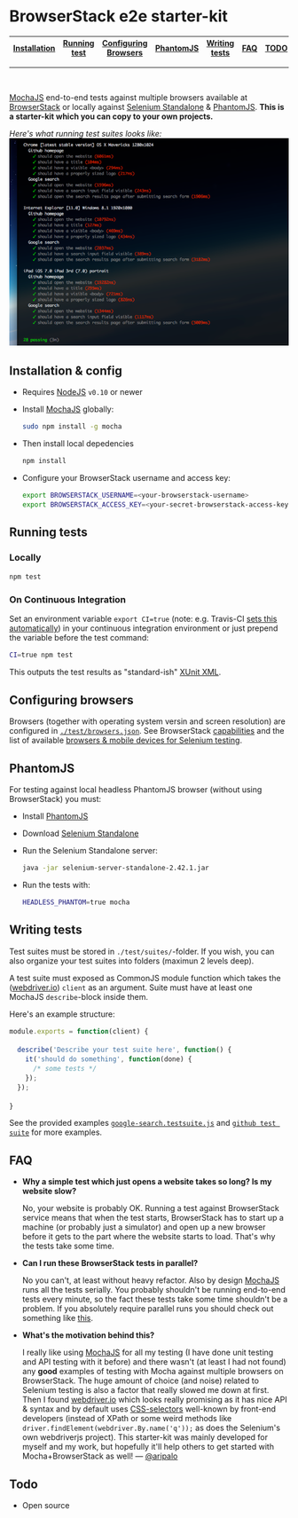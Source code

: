 BrowserStack e2e starter-kit
============================

|[**Installation**](#installation--config)|[**Running test**](#running-tests)| [**Configuring Browsers**](#configuring-browsers) | [**PhantomJS**](#phantomjs) |  [**Writing tests**](#writing-tests)  | [**FAQ**](#faq)  |  [**TODO**](#todo)  |
|:-------------:|:-------------:|:-------------:|:-------------:|:-------------:|:-------------:|:-------------:|



***

<br/>


[MochaJS](http://visionmedia.github.io/mocha) end-to-end tests against multiple browsers available at [BrowserStack](http://browserstack.com) or locally against [Selenium Standalone](http://selenium-release.storage.googleapis.com/index.html) & [PhantomJS](http://phantomjs.org/download.html). **This is a starter-kit which you can copy to your own projects.**

*Here's what running test suites looks like:*
![Example output](/example-output.png "Example output")





Installation & config
---------------------

- Requires [NodeJS](http://nodejs.org/) `v0.10` or newer

- Install [MochaJS](http://visionmedia.github.io/mocha) globally:

  ```sh
  sudo npm install -g mocha
  ```

- Then install local depedencies

  ```sh
  npm install
  ```

- Configure your BrowserStack username and access key:

  ```bash
  export BROWSERSTACK_USERNAME=<your-browserstack-username>
  export BROWSERSTACK_ACCESS_KEY=<your-secret-browserstack-access-key>
  ```



Running tests
-------------

### Locally
```sh
npm test
```

### On Continuous Integration

Set an environment variable `export CI=true` (note: e.g. Travis-CI [sets this automatically](http://docs.travis-ci.com/user/ci-environment/#Environment-variables)) in your continuous integration environment or just prepend the variable before the test command:

```sh
CI=true npm test
```
This outputs the test results as "standard-ish" [XUnit XML](http://en.wikipedia.org/wiki/XUnit).



Configuring browsers
--------------------

Browsers (together with operating system versin and screen resolution) are configured in [`./test/browsers.json`](test/browsers.json). See BrowserStack [capabilities](https://www.browserstack.com/automate/capabilities) and the list of available [browsers & mobile devices for Selenium testing](https://www.browserstack.com/list-of-browsers-and-platforms?product=automate).




PhantomJS
---------

For testing against local headless PhantomJS browser (without using BrowserStack) you must:

- Install [PhantomJS](http://phantomjs.org/download.html)

- Download [Selenium Standalone](http://selenium-release.storage.googleapis.com/index.html)

- Run the Selenium Standalone server:

  ```sh
  java -jar selenium-server-standalone-2.42.1.jar
  ```

- Run the tests with:

  ```sh
  HEADLESS_PHANTOM=true mocha
  ```




Writing tests
-------------

Test suites must be stored in `./test/suites/`-folder. If you wish, you can also organize your test suites into folders (maximun 2 levels deep).

A test suite must exposed as CommonJS module function which takes the ([webdriver.io](http://webdriver.io/)) `client` as an argument. Suite must have at least one MochaJS `describe`-block inside them.

Here's an example structure:

```js
module.exports = function(client) {

  describe('Describe your test suite here', function() {
    it('should do something', function(done) {
      /* some tests */
    });
  });

}
```

See the provided examples [`google-search.testsuite.js`](test/suites/google-search.testsuite.js) and [`github test suite`](test/suites/github/) for more examples.





FAQ
---
- **Why a simple test which just opens a website takes so long? Is my website slow?**

  No, your website is probably OK. Running a test against BrowserStack service means that when the test starts, BrowserStack has to start up a machine (or probably just a simulator) and open up a new browser before it gets to the part where the website starts to load. That's why the tests take some time.

- **Can I run these BrowserStack tests in parallel?**

  No you can't, at least without heavy refactor. Also by design [MochaJS](http://visionmedia.github.io/mocha) runs all the tests serially. You probably shouldn't be running end-to-end tests every minute, so the fact these tests take some time shouldn't be a problem. If you absolutely require parallel runs you should check out something like [this](https://github.com/browserstack/selenium-runner).


- **What's the motivation behind this?**

  I really like using [MochaJS](http://visionmedia.github.io/mocha) for all my testing (I have done unit testing and API testing with it before) and there wasn't (at least I had not found) any **good** examples of testing with Mocha against multiple browsers on BrowserStack. The huge amount of choice (and noise) related to Selenium testing is also a factor that really slowed me down at first. Then I found [webdriver.io](http://webdriver.io/) which looks really promising as it has nice API & syntax and by default uses [CSS-selectors](http://docs.webplatform.org/wiki/css/selectors) well-known by front-end developers (instead of XPath or some weird methods like `driver.findElement(webdriver.By.name('q'));` as does the Selenium's own webdriverjs project). This starter-kit was mainly developed for myself and my work, but hopefully it'll help others to get started with Mocha+BrowserStack as well!
  &mdash; [@aripalo](http://twitter.com/aripalo)


Todo
----
- Open source
